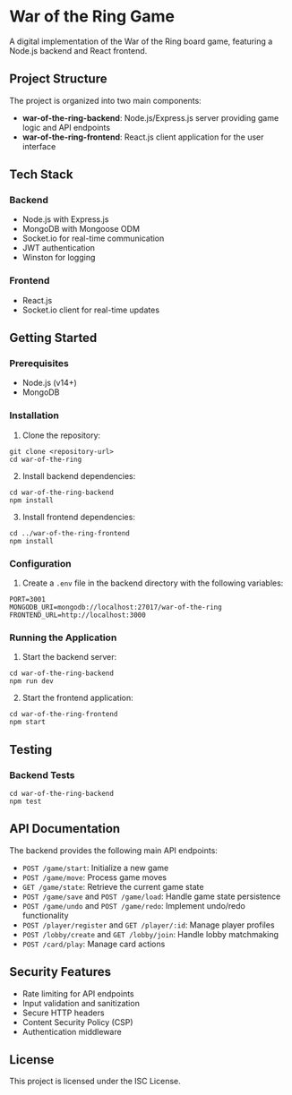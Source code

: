 # War of the Ring Game

A digital implementation of the War of the Ring board game, featuring a Node.js backend and React frontend.

## Project Structure

The project is organized into two main components:

- **war-of-the-ring-backend**: Node.js/Express.js server providing game logic and API endpoints
- **war-of-the-ring-frontend**: React.js client application for the user interface

## Tech Stack

### Backend
- Node.js with Express.js
- MongoDB with Mongoose ODM
- Socket.io for real-time communication
- JWT authentication
- Winston for logging

### Frontend
- React.js
- Socket.io client for real-time updates

## Getting Started

### Prerequisites
- Node.js (v14+)
- MongoDB

### Installation

1. Clone the repository:
```
git clone <repository-url>
cd war-of-the-ring
```

2. Install backend dependencies:
```
cd war-of-the-ring-backend
npm install
```

3. Install frontend dependencies:
```
cd ../war-of-the-ring-frontend
npm install
```

### Configuration

1. Create a `.env` file in the backend directory with the following variables:
```
PORT=3001
MONGODB_URI=mongodb://localhost:27017/war-of-the-ring
FRONTEND_URL=http://localhost:3000
```

### Running the Application

1. Start the backend server:
```
cd war-of-the-ring-backend
npm run dev
```

2. Start the frontend application:
```
cd war-of-the-ring-frontend
npm start
```

## Testing

### Backend Tests
```
cd war-of-the-ring-backend
npm test
```

## API Documentation

The backend provides the following main API endpoints:

- `POST /game/start`: Initialize a new game
- `POST /game/move`: Process game moves
- `GET /game/state`: Retrieve the current game state
- `POST /game/save` and `POST /game/load`: Handle game state persistence
- `POST /game/undo` and `POST /game/redo`: Implement undo/redo functionality
- `POST /player/register` and `GET /player/:id`: Manage player profiles
- `POST /lobby/create` and `GET /lobby/join`: Handle lobby matchmaking
- `POST /card/play`: Manage card actions

## Security Features

- Rate limiting for API endpoints
- Input validation and sanitization
- Secure HTTP headers
- Content Security Policy (CSP)
- Authentication middleware

## License

This project is licensed under the ISC License.